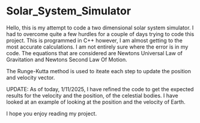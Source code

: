 # Solar_System_Simulator
Hello, this is my attempt to code a two dimensional solar system simulator. I had to overcome quite a few hurdles for a couple of days trying to code this project. This is programmed in C++ however, I am almost getting to the most accurate calculations. I am not entirely sure where the error is in my code. The equations that are considered are Newtons Universal Law of Gravitation and Newtons Second Law Of Motion.

The Runge-Kutta method is used to iteate each step to update the position and velocity vector. 

UPDATE: As of today, 1/11/2025, I have refined the code to get the expected results for the velocity and the position, of the celestial bodies. I have looked at an example of looking at the position and the velocity of Earth. 

I hope you enjoy reading my project. 
